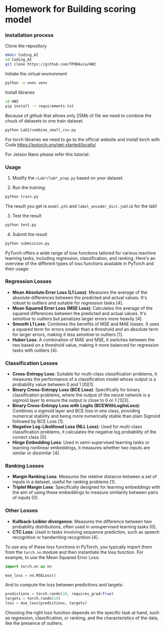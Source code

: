 # Homework for Building scoring model

### Installation process

Clone the repository
```bash
mkdir Coding_AI
cd Coding_AI
git clone https://github.com/TPODAvia/HW2
```
Initiate the virtual environment
```bash
python -m venv venv
```

Install libraries
```bash
cd HW2
pip install -r requirements.txt
```

Because of github that allows only 25Mb of file we need to combine the chuck of datasets to one train dataset.

```bash
python Lab2/combine_small_csv.py
```

For torch libraries we need to go to the official website and install torch with Cuda
https://pytorch.org/get-started/locally/

For Jetson Nano please refer this tutorial:

### Usage

1. Modify the `/Lab*/lab*_prep.py` based on your dataset.

2. Run the training:

```bash
python train.py
```

The result you get is `model.pth` and `label_encoder_dict.joblib` for the lab1

3. Test the result

```bash
python test.py
```

4. Submit the result

```bash
python submission.py
```


PyTorch offers a wide range of loss functions tailored for various machine learning tasks, including regression, classification, and ranking. Here's an overview of the different types of loss functions available in PyTorch and their usage:

### Regression Losses
- **Mean Absolute Error Loss (L1 Loss)**: Measures the average of the absolute differences between the predicted and actual values. It's robust to outliers and suitable for regression tasks [4].
- **Mean Squared Error Loss (MSE Loss)**: Calculates the average of the squared differences between the predicted and actual values. It's sensitive to outliers but penalizes larger errors more heavily [4].
- **Smooth L1 Loss**: Combines the benefits of MSE and MAE losses. It uses a squared term for errors smaller than a threshold and an absolute term for larger errors, making it less sensitive to outliers [1].
- **Huber Loss**: A combination of MAE and MSE, it switches between the two based on a threshold value, making it more balanced for regression tasks with outliers [4].

### Classification Losses
- **Cross-Entropy Loss**: Suitable for multi-class classification problems, it measures the performance of a classification model whose output is a probability value between  0 and  1 [0][1].
- **Binary Cross-Entropy Loss (BCE Loss)**: Specifically for binary classification problems, where the output of the neural network is a sigmoid layer to ensure the output is close to  0 or  1 [1][3].
- **Binary Cross-Entropy Loss with Logits (BCEWithLogitsLoss)**: Combines a sigmoid layer and BCE loss in one class, providing numerical stability and being more numerically stable than plain Sigmoid followed by BCE Loss [1].
- **Negative Log-Likelihood Loss (NLL Loss)**: Used for multi-class classification problems, it calculates the negative log probability of the correct class [0].
- **Hinge Embedding Loss**: Used in semi-supervised learning tasks or learning nonlinear embeddings, it measures whether two inputs are similar or dissimilar [4].

### Ranking Losses
- **Margin Ranking Loss**: Measures the relative distance between a set of inputs in a dataset, useful for ranking problems [1].
- **Triplet Margin Loss**: Specifically designed for learning embeddings with the aim of using these embeddings to measure similarity between pairs of inputs [0].

### Other Losses
- **Kullback-Leibler divergence**: Measures the difference between two probability distributions, often used in unsupervised learning tasks [0].
- **CTC Loss**: Used in tasks involving sequence prediction, such as speech recognition or handwriting recognition [4].

To use any of these loss functions in PyTorch, you typically import them from the `torch.nn` module and then instantiate the loss function. For example, to use the Mean Squared Error Loss:

```python
import torch.nn as nn

mse_loss = nn.MSELoss()
```

And to compute the loss between predictions and targets:

```python
predictions = torch.randn(10, requires_grad=True)
targets = torch.randn(10)
loss = mse_loss(predictions, targets)
```

Choosing the right loss function depends on the specific task at hand, such as regression, classification, or ranking, and the characteristics of the data, like the presence of outliers.
